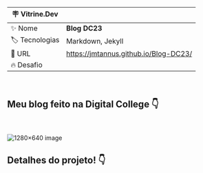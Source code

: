 <!--Rápida descrição do objetivo de fazer esse projeto -->

| :placard: Vitrine.Dev |     |
| -------------  | --- |
| :sparkles: Nome        | **Blog DC23**
| :label: Tecnologias | Markdown, Jekyll
| :rocket: URL         | https://jmtannus.github.io/Blog-DC23/
| :fire: Desafio   | 

<br>
<!-- Inserir imagem com a #vitrinedev ao final do link -->

## Meu blog feito na Digital College 👇

<br>

![1280×640 image](https://github.com/jmtannus/Blog-DC23/assets/61756665/4b75e9b8-e682-45c3-98b3-575970eb91c0)

## Detalhes do projeto! 👇

<!--Textos e imagens que descrevam seu projeto, suas conquistas, seus desafios, próximos passos. -->

<header>

<!--
  <<< Author notes: Course header >>>
  Include a 1280×640 image, course title in sentence case, and a concise description in emphasis.
  In your repository settings: enable template repository, add your 1280×640 social image, auto delete head branches.
  Add your open source license, GitHub uses MIT license.

  https://jekyllrb.com/docs/front-matter/
  https://diogotc.com/
  https://www.udemy.com/course/ux-design/learn/lecture/9623738#overview
  https://www.facebook.com/groups/uxenegocios/
-->

